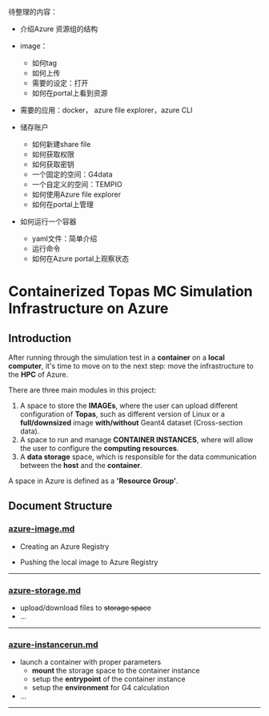 待整理的内容：

- 介绍Azure 资源组的结构
- image：
  - 如何tag
  - 如何上传
  - 需要的设定：打开
  - 如何在portal上看到资源

- 需要的应用：docker， azure file explorer，azure CLI
- 储存账户
  - 如何新建share file
  - 如何获取权限
  - 如何获取密钥
  - 一个固定的空间：G4data
  - 一个自定义的空间：TEMPIO
  - 如何使用Azure file explorer
  - 如何在portal上管理

- 如何运行一个容器
  - yaml文件：简单介绍
  - 运行命令
  - 如何在Azure portal上观察状态

# Containerized Topas MC Simulation Infrastructure on Azure

## Introduction

After running through the simulation test in a **container** on a **local computer**, it's time to move on to the next step: move the infrastructure to the **HPC** of Azure.

There are three main modules in this project:

1. A space to store the **IMAGEs**, where the user can upload different configuration of **Topas**, such as different version of Linux or a **full/downsized** image **with/without** Geant4 dataset (Cross-section data).
2. A space to run and manage **CONTAINER INSTANCES**, where will allow the user to configure the **computing resources**. 
3. A **data storage** space, which is responsible for the data communication between the **host** and the **container**.

A space in Azure is defined as a **'Resource Group'**.

## Document Structure

### **[azure-image.md](azure-image.md)** 

- Creating an Azure Registry

- Pushing the local image to Azure Registry

---

### [azure-storage.md](azure-storage.md)

- upload/download files to ~~storage space~~
- ...

---

### [azure-instancerun.md](azure-instancerun.md)

- launch a container with proper parameters
  - **mount** the storage space to the container instance
  - setup the **entrypoint** of the container instance
  - setup the **environment** for G4 calculation
- ...

---

### 
